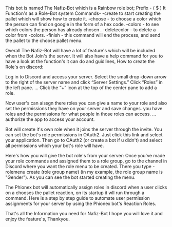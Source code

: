 This bot is named The Nafiz-Bot which is a Rainbow role bot; Prefix - ( $ )
 It Function's as a Role-Bot system Commands- -create to start creating the pallet which will show how to create it. -choose - to choose a color which the person can find on google in the form of a hex code. -colors - to see which colors the person has already chosen . -deletecolor - to delete a color from -colors. -finish - this command will end the process, and send the pallet to the choose pallet menu.

Overall The Nafiz-Bot will have a lot of feature's which will be included when the Bot Join's the server. It will also have a help command for you to have a look at the function's it can do and guidlines, How to create the Role's on discord:

Log in to Discord and access your server. Select the small drop-down arrow to the right of the server name and click “Server Settings.” Click “Roles” in the left pane. ... Click the “+” icon at the top of the center pane to add a role.

Now user's can aissgn there roles you can give a name to your role and also set the permissions they have on your server and save changes. you have roles and the permissions for what people in those roles can access. ... authorize the app to access your account.

Bot will create it's own role when it joins the server through the invite. You can set the bot's role permissions in OAuth2. Just click this link and select your application. Then go to OAuth2 (or create a bot if u didn't) and select all permissions which your bot's role will have.

Here's how you will give the bot role's from your server: Once you've made your role commands and assigned them to a role group, go to the channel in Discord where you want the role menu to be created. There you type -rolemenu create (role group name) (in my example, the role group name is "Gender"). As you can see the bot started creating the menu.

The Phionex bot will automatically assign roles in discord when a user clicks on a chooses the pallet reaction, on its startup it wll run through a command. Here is a step by step guide to automate user permission assignments for your server by using the Phionex bot's Reaction Roles.

That's all the Information you need for Nafiz-Bot I hope you will love it and enjoy the feature's, Thankyou.

